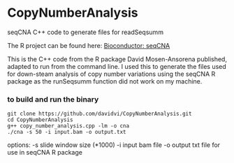 # CopyNumberAnalysis
seqCNA C++ code to generate files for readSeqsumm

The R project can be found here:
[Bioconductor: seqCNA](https://bioconductor.org/packages/release/bioc/html/seqCNA.html)

This is the C++ code from the R package David Mosen-Ansorena published, adapted to run from the command line. I used this to generate the files used for down-steam analysis of copy number variations using the seqCNA R package as the runSeqsumm function did not work on my machine.

### to build and run the binary
```
git clone https://github.com/davidvi/CopyNumberAnalysis.git
cd CopyNumberAnalysis
g++ copy_number_analysis.cpp -lm -o cna
./cna -s 50 -i input.bam -o output.txt
```

options:
-s slide window size (*1000)
-i input bam file
-o output txt file for use in seqCNA R package
